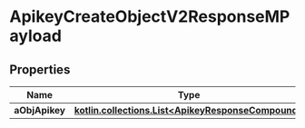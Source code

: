 
# ApikeyCreateObjectV2ResponseMPayload

## Properties
| Name | Type | Description | Notes |
| ------------ | ------------- | ------------- | ------------- |
| **aObjApikey** | [**kotlin.collections.List&lt;ApikeyResponseCompound&gt;**](ApikeyResponseCompound.md) |  |  |



